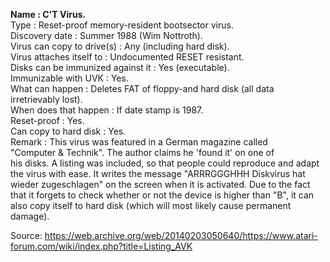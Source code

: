**Name : C'T Virus.**<br>
Type : Reset-proof memory-resident bootsector virus.<br>
Discovery date : Summer 1988 (Wim Nottroth).<br>
Virus can copy to drive(s) : Any (including hard disk).<br>
Virus attaches itself to : Undocumented RESET resistant.<br>
Disks can be immunized against it : Yes (executable).<br>
Immunizable with UVK : Yes.<br>
What can happen :  Deletes FAT of floppy-and hard disk (all data    
 irretrievably lost).<br>
When does that happen : If date stamp is 1987.<br>
Reset-proof : Yes.<br>
Can copy to hard disk : Yes.<br>
Remark :  This  virus  was  featured in  a  German  magazine  called  
 "Computer  & Technik".  The author claims he 'found it' on one  of  
 his disks. A listing was included, so that people could  reproduce 
 and adapt the virus with ease.  It writes the message  "ARRRGGGHHH 
 Diskvirus  hat  wieder  zugeschlagen" on the screen   when  it  is 
 activated. Due to the fact that it forgets to check whether or not 
 the  device is higher than "B",  it can also copy itself  to  hard 
 disk (which will most likely cause permanent damage).<br>

 Source: https://web.archive.org/web/20140203050640/https://www.atari-forum.com/wiki/index.php?title=Listing_AVK

